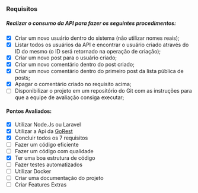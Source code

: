 ### Requisitos
##### Realizar o consumo da API para fazer os seguintes procedimentos:

- [x] Criar um novo usuário dentro do sistema (não utilizar nomes reais);
- [x] Listar todos os usuários da API e encontrar o usuário criado através do ID do mesmo (o ID será retornado na operação de criação);
- [x] Criar um novo post para o usuário criado;
- [x] Criar um novo comentário dentro do post criado;
- [x] Criar um novo comentário dentro do primeiro post da lista pública de posts;
- [x] Apagar o comentário criado no requisito acima;
- [ ] Disponibilizar o projeto em um repositório do Git com as instruções para que a equipe de avaliação consiga executar;

#### Pontos Avaliados:

- [x] Utilizar Node.Js ou Laravel
- [x] Utilizar a Api da [GoRest](https://gorest.co.in/)
- [x] Concluir todos os 7 requisitos
- [ ] Fazer um código eficiente
- [ ] Fazer um código com qualidade
- [x] Ter uma boa estrutura de código
- [ ] Fazer testes automatizados
- [ ] Utilizar Docker
- [ ] Criar uma documentação do projeto
- [ ] Criar Features Extras